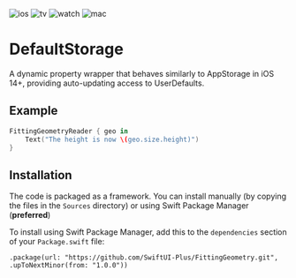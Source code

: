 ![ios](https://img.shields.io/badge/iOS-13-green)
![tv](https://img.shields.io/badge/tvOS-13-green)
![watch](https://img.shields.io/badge/watchOS-6-green)
![mac](https://img.shields.io/badge/macOS-10.15-green)

# DefaultStorage

A dynamic property wrapper that behaves similarly to AppStorage in iOS 14+, providing auto-updating access to UserDefaults.

## Example

```swift
FittingGeometryReader { geo in
    Text("The height is now \(geo.size.height)")
}
```

## Installation

The code is packaged as a framework. You can install manually (by copying the files in the `Sources` directory) or using Swift Package Manager (__preferred__)

To install using Swift Package Manager, add this to the `dependencies` section of your `Package.swift` file:

`.package(url: "https://github.com/SwiftUI-Plus/FittingGeometry.git", .upToNextMinor(from: "1.0.0"))`
